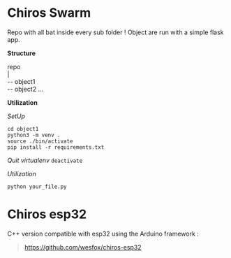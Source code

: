 # Chiros Swarm

Repo with all bat inside every sub folder !
Object are run with a simple flask app.

__Structure__

repo <br>
  | <br>
  -- object1 <br>
  -- object2
  ...

__Utilization__

*SetUp*
```
cd object1
python3 -m venv .
source ./bin/activate
pip install -r requirements.txt
```

*Quit virtualenv*
`deactivate`

*Utilization*
```
python your_file.py
```

# Chiros esp32

C++ version compatible with esp32 using the Arduino framework :

> https://github.com/wesfox/chiros-esp32
